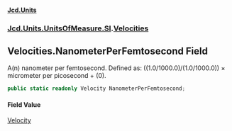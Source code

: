 #### [Jcd.Units](index.md 'index')
### [Jcd.Units.UnitsOfMeasure.SI](Jcd.Units.UnitsOfMeasure.SI.md 'Jcd.Units.UnitsOfMeasure.SI').[Velocities](Velocities.md 'Jcd.Units.UnitsOfMeasure.SI.Velocities')

## Velocities.NanometerPerFemtosecond Field

A(n) nanometer per femtosecond. Defined as: ((1.0/1000.0)/(1.0/1000.0)) × micrometer per picosecond + (0).

```csharp
public static readonly Velocity NanometerPerFemtosecond;
```

#### Field Value
[Velocity](Velocity.md 'Jcd.Units.UnitTypes.Velocity')